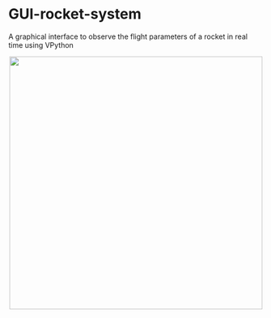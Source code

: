 # GUI-rocket-system
A graphical interface to observe the flight parameters of a rocket in real time using VPython
<div align="center">
<img src="https://user-images.githubusercontent.com/85906752/140971813-353d23d5-1515-4c81-9007-d77c1aef9ec6.jpeg" width="500px" />
<div/>
